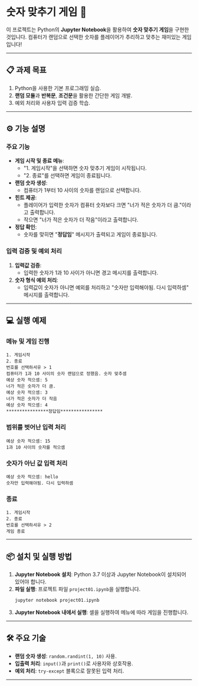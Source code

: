 # 숫자 맞추기 게임 🎯

이 프로젝트는 Python의 **Jupyter Notebook**을 활용하여 **숫자 맞추기 게임**을 구현한 것입니다. 컴퓨터가 랜덤으로 선택한 숫자를 플레이어가 추리하고 맞추는 재미있는 게임입니다!

---

## 📋 과제 목표
1. Python을 사용한 기본 프로그래밍 실습.
2. **랜덤 모듈**과 **반복문**, **조건문**을 활용한 간단한 게임 개발.
3. 예외 처리와 사용자 입력 검증 학습.

---

## ⚙️ 기능 설명

### 주요 기능
- **게임 시작 및 종료 메뉴**:
  - "1. 게임시작"을 선택하면 숫자 맞추기 게임이 시작됩니다.
  - "2. 종료"를 선택하면 게임이 종료됩니다.
- **랜덤 숫자 생성**:
  - 컴퓨터가 1부터 10 사이의 숫자를 랜덤으로 선택합니다.
- **힌트 제공**:
  - 플레이어가 입력한 숫자가 컴퓨터 숫자보다 크면 "너가 적은 숫자가 더 큼."이라고 출력합니다.
  - 작으면 "너가 적은 숫자가 더 작음"이라고 출력합니다.
- **정답 확인**:
  - 숫자를 맞히면 "****************정답임****************" 메시지가 출력되고 게임이 종료됩니다.

### 입력 검증 및 예외 처리
1. **입력값 검증**:
   - 입력한 숫자가 1과 10 사이가 아니면 경고 메시지를 출력합니다.
2. **숫자 형식 예외 처리**:
   - 입력값이 숫자가 아니면 예외를 처리하고 "숫자만 입력해야됨. 다시 입력하셈" 메시지를 출력합니다.

---

## 💻 실행 예제

### 메뉴 및 게임 진행
```plaintext
1. 게임시작
2. 종료
번호를 선택하셔유 > 1
컴퓨터가 1과 10 사이의 숫자 랜덤으로 정했음. 숫자 맞추셈
예상 숫자 적으셈: 5
너가 적은 숫자가 더 큼.
예상 숫자 적으셈: 3
너가 적은 숫자가 더 작음
예상 숫자 적으셈: 4
****************정답임****************
```

### 범위를 벗어난 입력 처리
```plaintext
예상 숫자 적으셈: 15
1과 10 사이의 숫자를 적으셈
```

### 숫자가 아닌 값 입력 처리
```plaintext
예상 숫자 적으셈: hello
숫자만 입력해야됨. 다시 입력하셈
```

### 종료
```plaintext
1. 게임시작
2. 종료
번호를 선택하셔유 > 2
게임 종료
```

---

## 📦 설치 및 실행 방법

1. **Jupyter Notebook 설치**:
   Python 3.7 이상과 Jupyter Notebook이 설치되어 있어야 합니다.
2. **파일 실행**:
   프로젝트 파일 `project01.ipynb`을 실행합니다.
   ```bash
   jupyter notebook project01.ipynb
   ```
3. **Jupyter Notebook 내에서 실행**:
   셀을 실행하여 메뉴에 따라 게임을 진행합니다.

---

## 🛠️ 주요 기술

- **랜덤 숫자 생성**: `random.randint(1, 10)` 사용.
- **입출력 처리**: `input()`과 `print()`로 사용자와 상호작용.
- **예외 처리**: `try-except` 블록으로 잘못된 입력 처리.

---

